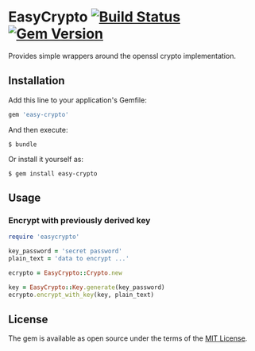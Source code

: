 # EasyCrypto [![Build Status](https://travis-ci.org/emartech/ruby-easy-crypto.svg?branch=master)](https://travis-ci.org/emartech/ruby-easy-crypto) [![Gem Version](https://badge.fury.io/rb/easy-crypto.svg)](https://badge.fury.io/rb/easy-crypto)

Provides simple wrappers around the openssl crypto implementation. 

## Installation

Add this line to your application's Gemfile:

```ruby
gem 'easy-crypto'
```

And then execute:

    $ bundle

Or install it yourself as:

    $ gem install easy-crypto

## Usage

### Encrypt with previously derived key

```ruby
require 'easycrypto'

key_password = 'secret password'
plain_text = 'data to encrypt ...'

ecrypto = EasyCrypto::Crypto.new

key = EasyCrypto::Key.generate(key_password)
ecrypto.encrypt_with_key(key, plain_text)
```

## License

The gem is available as open source under the terms of the [MIT License](https://opensource.org/licenses/MIT).
